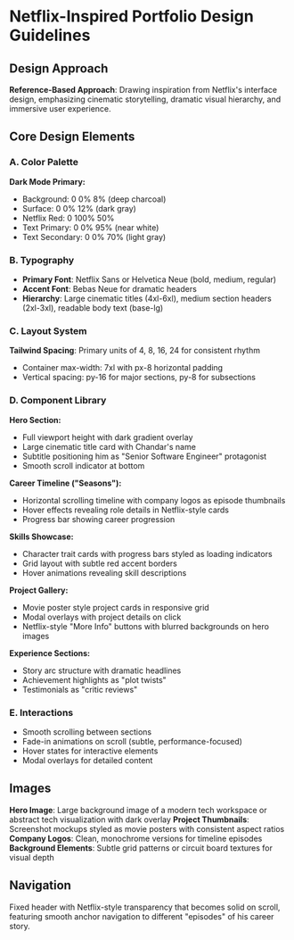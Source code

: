 # Netflix-Inspired Portfolio Design Guidelines

## Design Approach
**Reference-Based Approach**: Drawing inspiration from Netflix's interface design, emphasizing cinematic storytelling, dramatic visual hierarchy, and immersive user experience.

## Core Design Elements

### A. Color Palette
**Dark Mode Primary:**
- Background: 0 0% 8% (deep charcoal)
- Surface: 0 0% 12% (dark gray)
- Netflix Red: 0 100% 50% 
- Text Primary: 0 0% 95% (near white)
- Text Secondary: 0 0% 70% (light gray)

### B. Typography
- **Primary Font**: Netflix Sans or Helvetica Neue (bold, medium, regular)
- **Accent Font**: Bebas Neue for dramatic headers
- **Hierarchy**: Large cinematic titles (4xl-6xl), medium section headers (2xl-3xl), readable body text (base-lg)

### C. Layout System
**Tailwind Spacing**: Primary units of 4, 8, 16, 24 for consistent rhythm
- Container max-width: 7xl with px-8 horizontal padding
- Vertical spacing: py-16 for major sections, py-8 for subsections

### D. Component Library

**Hero Section:**
- Full viewport height with dark gradient overlay
- Large cinematic title card with Chandar's name
- Subtitle positioning him as "Senior Software Engineer" protagonist
- Smooth scroll indicator at bottom

**Career Timeline ("Seasons"):**
- Horizontal scrolling timeline with company logos as episode thumbnails
- Hover effects revealing role details in Netflix-style cards
- Progress bar showing career progression

**Skills Showcase:**
- Character trait cards with progress bars styled as loading indicators
- Grid layout with subtle red accent borders
- Hover animations revealing skill descriptions

**Project Gallery:**
- Movie poster style project cards in responsive grid
- Modal overlays with project details on click
- Netflix-style "More Info" buttons with blurred backgrounds on hero images

**Experience Sections:**
- Story arc structure with dramatic headlines
- Achievement highlights as "plot twists"
- Testimonials as "critic reviews"

### E. Interactions
- Smooth scrolling between sections
- Fade-in animations on scroll (subtle, performance-focused)
- Hover states for interactive elements
- Modal overlays for detailed content

## Images
**Hero Image**: Large background image of a modern tech workspace or abstract tech visualization with dark overlay
**Project Thumbnails**: Screenshot mockups styled as movie posters with consistent aspect ratios
**Company Logos**: Clean, monochrome versions for timeline episodes
**Background Elements**: Subtle grid patterns or circuit board textures for visual depth

## Navigation
Fixed header with Netflix-style transparency that becomes solid on scroll, featuring smooth anchor navigation to different "episodes" of his career story.